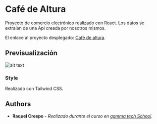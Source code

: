 # Café de Altura

Proyecto de comercio electrónico realizado con React.
Los datos se extraían de una Api creada por nosotros mismos.

El enlace al proyecto desplegado: [Café de altura](https://raquecre-cafealtura.netlify.app/).

## Previsualización

![alt text](https://i.imgur.com/3NmfrZK.png)



### Style 

Realizado con Tailwind CSS.



## Authors

  - **Raquel Crespo** - *Realizado durante el curso en [gamma tech School](https://www.gammatech.school/).* 
    


